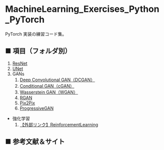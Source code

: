 # MachineLearning_Exercises_Python_PyTorch
PyTorch 実装の練習コード集。<br>

<!--
## ■ 動作環境

- Mac OS / ubuntu server
- Python : 3.6
- Anaconda : 5.0.1
- PyTorch : 1.0.0, 1.0.1, 1.1.0
- scikit-learn : 0.20.2
-->

<!--
### ◎ 検証用データセット

- MNIST
- CIFAR-10
- xxx
-->

## ■ 項目（フォルダ別）

1. [ResNet](https://github.com/Yagami360/MachineLearning_Exercises_Python_PyTorch/tree/master/ResNet_PyTorch)
1. [UNet](https://github.com/Yagami360/MachineLearning_Exercises_Python_PyTorch/tree/master/UNet_PyTorch)
1. GANs
    1. [Deep Convolutional GAN（DCGAN）](https://github.com/Yagami360/MachineLearning_Exercises_Python_PyTorch/tree/master/GAN_DCGAN_PyTorch)
    1. [Conditional GAN（cGAN）](https://github.com/Yagami360/MachineLearning_Exercises_Python_PyTorch/tree/master/GAN_cGAN_PyTorch)
    1. [Wasserstein GAN（WGAN）](https://github.com/Yagami360/MachineLearning_Exercises_Python_PyTorch/tree/master/GAN_WGAN_PyTorch)
    1. [RGAN](https://github.com/Yagami360/MachineLearning_Exercises_Python_PyTorch/tree/master/GAN_RGAN_PyTorch)
    1. [Pix2Pix](https://github.com/Yagami360/MachineLearning_Exercises_Python_PyTorch/tree/master/Pix2Pix_PyTorch)
    1. [ProgressiveGAN](https://github.com/Yagami360/MachineLearning_Exercises_Python_PyTorch/tree/master/GAN_PGGAN_PyTorch)
- 強化学習
    1. [【外部リンク】ReinforcementLearning](https://github.com/Yagami360/ReinforcementLearning_Exercises)

## ■ 参考文献＆サイト
